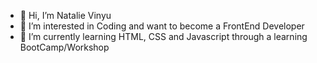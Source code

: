 - 👋 Hi, I’m Natalie Vinyu 
- 👀 I’m interested in Coding and want to become a FrontEnd Developer
- 🌱 I’m currently learning HTML, CSS and Javascript through a learning BootCamp/Workshop


<!---
NatalieVinyu/NatalieVinyu is a ✨ special ✨ repository because its `README.md` (this file) appears on your GitHub profile.
You can click the Preview link to take a look at your changes.
--->
